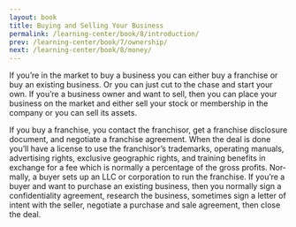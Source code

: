 ```yaml
---
layout: book
title: Buying and Selling Your Business
permalink: /learning-center/book/8/introduction/
prev: /learning-center/book/7/ownership/
next: /learning-center/book/8/money/
---
```


If you’re in the mar­ket to buy a busi­ness you can either buy a fran­chise or buy an exist­ing busi­ness. Or you can just cut to the chase and start your own. If you’re a busi­ness owner and want to sell, then you can place your busi­ness on the mar­ket and either sell your stock or mem­ber­ship in the com­pany or you can sell its assets.

If you buy a fran­chise, you con­tact the fran­chisor, get a fran­chise dis­clo­sure doc­u­ment, and nego­ti­ate a fran­chise agree­ment. When the deal is done you’ll have a license to use the franchisor’s trade­marks, oper­at­ing man­u­als, adver­tis­ing rights, exclu­sive geo­graphic rights, and train­ing ben­e­fits in exchange for a fee which is nor­mally a per­cent­age of the gross prof­its. Nor­mally, a buyer sets up an LLC or cor­po­ra­tion to run the fran­chise. If you’re a buyer and want to pur­chase an exist­ing busi­ness, then you nor­mally sign a con­fi­den­tial­ity agree­ment, research the busi­ness, some­times sign a let­ter of intent with the seller, nego­ti­ate a pur­chase and sale agree­ment, then close the deal.